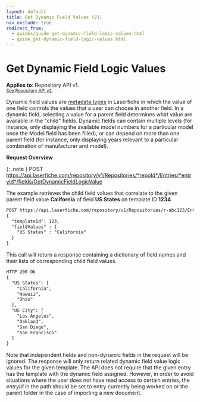 ```yaml
---
layout: default
title: Get Dynamic Field Values (V1)
nav_exclude: true
redirect_from:
  - guides/guide_get-dynamic-field-logic-values.html
  - guide_get-dynamic-field-logic-values.html
---
```


<!--© 2024 Laserfiche.
See LICENSE-DOCUMENTATION and LICENSE-CODE in the project root for license information.-->

# Get Dynamic Field Logic Values
**Applies to**: Repository API v1.
<br/>
<sup>[See Repository API v2](../guide_get-dynamic-field-logic-values-v2/).</sup>

Dynamic field values are [metadata types](https://doc.laserfiche.com/laserfiche.documentation/en-us/Default.htm#Dynamic-Fields.htm) in Laserfiche in which the value of one field controls the values that a user can choose in another field. In a dynamic field, selecting a value for a parent field determines what value are available in the "child" fields. Dynamic fields can contain multiple levels (for instance, only displaying the available model numbers for a particular model once the Model field has been filled), or can depend on more than one parent field (for instance, only displaying years relevant to a particular combination of manufacturer and model).

**Request Overview**

{: .note }
POST https://api.laserfiche.com/repository/v1/Repositories/*repoId*/Entries/*entryId*/fields/GetDynamicFieldLogicValue

The example retrieves the child field values that correlate to the given parent field value **California** of field **US States** on template ID **1234**.

```xml
POST https://api.laserfiche.com/repository/v1/Repositories/r-abc123/Entries/12345/fields/GetDynamicFieldLogicValue
{
  "templateId": 123,
  "fieldValues" : {
    "US States" : "California"
  }
}
```

This call will return a response containing a dictionary of field names and their lists of corresponding child field values.

```xml
HTTP 200 Ok
{
  "US States": [
    "California",
    "Hawaii",
    "Ohio"
  ],
  "US City": [
    "Los Angeles",
    "Oakland",
    "San Diego",
    "San Francisco"
  ]
}
```

Note that independent fields and non-dynamic fields in the request will be ignored. The response will only return related dynamic field value logic values for the given template. The API does not require that the given entry has the template with the dynamic field assigned. However, in order to avoid situations where the user does not have read access to certain entries, the _entryId_ in the path should be set to entry currently being worked on or the parent folder in the case of importing a new document.
